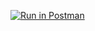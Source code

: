[![Run in Postman](https://run.pstmn.io/button.svg)](https://app.getpostman.com/run-collection/dae921c2076893b36d88)
<div id="swagger-ui"></div>
<style> .swagger-ui .scheme-container, .swagger-ui .topbar { display: none !important; } </style>
<link rel="stylesheet" type="text/css" href="https://cdnjs.cloudflare.com/ajax/libs/swagger-ui/3.27.0/swagger-ui.css">
<script src="../../assets/swagger-ui-bundle.js"></script>
<!-- <script src="../../assets/swagger-ui.min.js"></script> -->
<script src="../../assets/swagger-ui-standalone-preset.js"></script>
<script>
window.onload = function() {
  // Begin Swagger UI call region
  const ui = SwaggerUIBundle({
    url: "../../microservices-yaml/graph.yml ",
    dom_id: '#swagger-ui',
    deepLinking: true,
    presets: [
      SwaggerUIBundle.presets.apis,
      SwaggerUIStandalonePreset
    ],
    layout: "StandaloneLayout"
  })
  window.ui = ui
}
</script>
